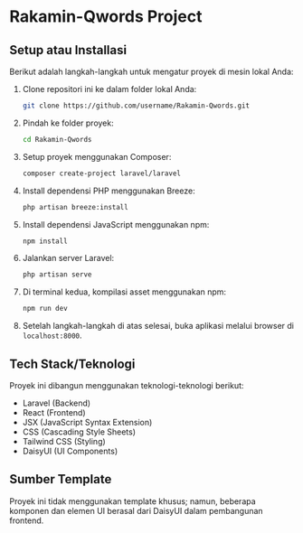 # Rakamin-Qwords Project

## Setup atau Installasi
Berikut adalah langkah-langkah untuk mengatur proyek di mesin lokal Anda:

1. Clone repositori ini ke dalam folder lokal Anda:

    ```bash
    git clone https://github.com/username/Rakamin-Qwords.git
    ```

2. Pindah ke folder proyek:

    ```bash
    cd Rakamin-Qwords
    ```

3. Setup proyek menggunakan Composer:

    ```bash
    composer create-project laravel/laravel
    ```

4. Install dependensi PHP menggunakan Breeze:

    ```bash
    php artisan breeze:install
    ```

5. Install dependensi JavaScript menggunakan npm:

    ```bash
    npm install
    ```

6. Jalankan server Laravel:

    ```bash
    php artisan serve
    ```

7. Di terminal kedua, kompilasi asset menggunakan npm:

    ```bash
    npm run dev
    ```

8. Setelah langkah-langkah di atas selesai, buka aplikasi melalui browser di `localhost:8000`.

## Tech Stack/Teknologi

Proyek ini dibangun menggunakan teknologi-teknologi berikut:

- Laravel (Backend)
- React (Frontend)
- JSX (JavaScript Syntax Extension)
- CSS (Cascading Style Sheets)
- Tailwind CSS (Styling)
- DaisyUI (UI Components)

## Sumber Template

Proyek ini tidak menggunakan template khusus; namun, beberapa komponen dan elemen UI berasal dari DaisyUI dalam pembangunan frontend.

